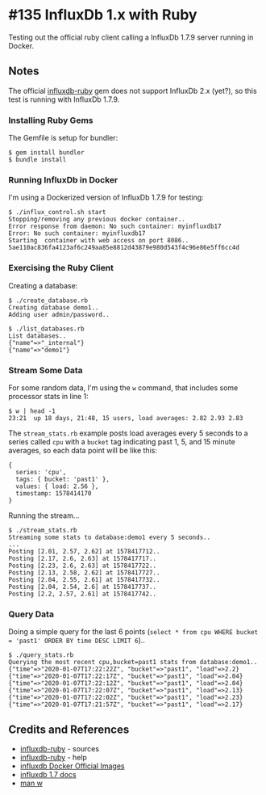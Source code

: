 # #135 InfluxDb 1.x with Ruby

Testing out the official ruby client calling a InfluxDb 1.7.9 server running in Docker.

## Notes

The official [influxdb-ruby](https://github.com/influxdata/influxdb-ruby) gem does not support InfluxDb 2.x (yet?),
so this test is running with InfluxDb 1.7.9.

### Installing Ruby Gems

The Gemfile is setup for bundler:

    $ gem install bundler
    $ bundle install

### Running InfluxDb in Docker

I'm using a Dockerized version of InfluxDb 1.7.9 for testing:

```
$ ./influx_control.sh start
Stopping/removing any previous docker container..
Error response from daemon: No such container: myinfluxdb17
Error: No such container: myinfluxdb17
Starting  container with web access on port 8086..
5ae110ac836fa4123af6c249aa85e8812d43879e980d543f4c96e86e5ff6cc4d
```

### Exercising the Ruby Client

Creating a database:

```
$ ./create_database.rb
Creating database demo1..
Adding user admin/password..
```

```
$ ./list_databases.rb
List databases..
{"name"=>"_internal"}
{"name"=>"demo1"}
```

### Stream Some Data

For some random data, I'm using the `w` command, that includes some processor stats in line 1:

```
$ w | head -1
23:21  up 18 days, 21:48, 15 users, load averages: 2.82 2.93 2.83
```

The `stream_stats.rb` example posts load averages every 5 seconds to a series called `cpu`
with a `bucket` tag indicating past 1, 5, and 15 minute averages, so each data point will be like this:

```
{
  series: 'cpu',
  tags: { bucket: 'past1' },
  values: { load: 2.56 },
  timestamp: 1578414170
}
```

Running the stream...

```
$ ./stream_stats.rb
Streaming some stats to database:demo1 every 5 seconds..
...
Posting [2.01, 2.57, 2.62] at 1578417712..
Posting [2.17, 2.6, 2.63] at 1578417717..
Posting [2.23, 2.6, 2.63] at 1578417722..
Posting [2.13, 2.58, 2.62] at 1578417727..
Posting [2.04, 2.55, 2.61] at 1578417732..
Posting [2.04, 2.54, 2.6] at 1578417737..
Posting [2.2, 2.57, 2.61] at 1578417742..
```

### Query Data

Doing a simple query for the last 6 points (`select * from cpu WHERE bucket = 'past1' ORDER BY time DESC LIMIT 6`)..

```
$ ./query_stats.rb
Querying the most recent cpu,bucket=past1 stats from database:demo1..
{"time"=>"2020-01-07T17:22:22Z", "bucket"=>"past1", "load"=>2.2}
{"time"=>"2020-01-07T17:22:17Z", "bucket"=>"past1", "load"=>2.04}
{"time"=>"2020-01-07T17:22:12Z", "bucket"=>"past1", "load"=>2.04}
{"time"=>"2020-01-07T17:22:07Z", "bucket"=>"past1", "load"=>2.13}
{"time"=>"2020-01-07T17:22:02Z", "bucket"=>"past1", "load"=>2.23}
{"time"=>"2020-01-07T17:21:57Z", "bucket"=>"past1", "load"=>2.17}
```

## Credits and References

* [influxdb-ruby](https://github.com/influxdata/influxdb-ruby) - sources
* [influxdb-ruby](https://www.rubydoc.info/gems/influxdb/0.1.9) - help
* [influxdb Docker Official Images](https://hub.docker.com/_/influxdb)
* [influxdb 1.7 docs](https://docs.influxdata.com/influxdb/v1.7)
* [man w](https://linux.die.net/man/1/w)
